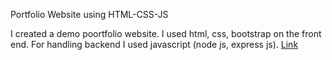 Portfolio Website using HTML-CSS-JS

I created a demo poortfolio website.
I used html, css, bootstrap on the front end.
For handling backend I used javascript (node js, express js). 
[Link](http://salman.liveblog365.com/?#)
